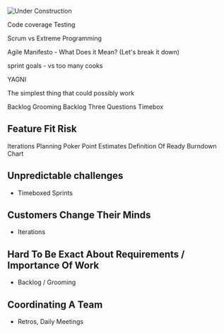 ![Under Construction](../images/state/uc.png)





Code coverage
Testing




Scrum vs Extreme Programming

Agile Manifesto - What Does it Mean?  (Let's break it down)

sprint goals - vs too many cooks


YAGNI

The simplest thing that could possibly work

Backlog Grooming
Backlog
Three Questions
Timebox

## Feature Fit Risk

Iterations
Planning Poker
Point Estimates
Definition Of Ready
Burndown Chart


## Unpredictable challenges

 - Timeboxed Sprints
  
## Customers Change Their Minds

 - Iterations

## Hard To Be Exact About Requirements / Importance Of Work

 - Backlog / Grooming

## Coordinating A Team

 - Retros, Daily Meetings


 